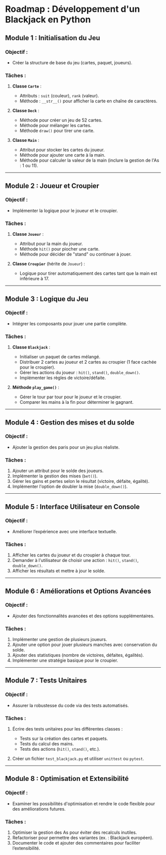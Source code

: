 # **Roadmap : Développement d'un Blackjack en Python**

## **Module 1 : Initialisation du Jeu**
### **Objectif** :
- Créer la structure de base du jeu (cartes, paquet, joueurs).

### **Tâches** :
1. **Classe `Carte`** :
   - Attributs : `suit` (couleur), `rank` (valeur).
   - Méthode : `__str__()` pour afficher la carte en chaîne de caractères.

2. **Classe `Deck`** :
   - Méthode pour créer un jeu de 52 cartes.
   - Méthode pour mélanger les cartes.
   - Méthode `draw()` pour tirer une carte.

3. **Classe `Main`** :
   - Attribut pour stocker les cartes du joueur.
   - Méthode pour ajouter une carte à la main.
   - Méthode pour calculer la valeur de la main (inclure la gestion de l'As : 1 ou 11).

---

## **Module 2 : Joueur et Croupier**
### **Objectif** :
- Implémenter la logique pour le joueur et le croupier.

### **Tâches** :
1. **Classe `Joueur`** :
   - Attribut pour la main du joueur.
   - Méthode `hit()` pour piocher une carte.
   - Méthode pour décider de "stand" ou continuer à jouer.

2. **Classe `Croupier`** (hérite de `Joueur`) :
   - Logique pour tirer automatiquement des cartes tant que la main est inférieure à 17.

---

## **Module 3 : Logique du Jeu**
### **Objectif** :
- Intégrer les composants pour jouer une partie complète.

### **Tâches** :
1. **Classe `Blackjack`** :
   - Initialiser un paquet de cartes mélangé.
   - Distribuer 2 cartes au joueur et 2 cartes au croupier (1 face cachée pour le croupier).
   - Gérer les actions du joueur : `hit()`, `stand()`, `double_down()`.
   - Implémenter les règles de victoire/défaite.

2. **Méthode `play_game()`** :
   - Gérer le tour par tour pour le joueur et le croupier.
   - Comparer les mains à la fin pour déterminer le gagnant.

---

## **Module 4 : Gestion des mises et du solde**
### **Objectif** :
- Ajouter la gestion des paris pour un jeu plus réaliste.

### **Tâches** :
1. Ajouter un attribut pour le solde des joueurs.
2. Implémenter la gestion des mises (`bet()`).
3. Gérer les gains et pertes selon le résultat (victoire, défaite, égalité).
4. Implémenter l'option de doubler la mise (`double_down()`).

---

## **Module 5 : Interface Utilisateur en Console**
### **Objectif** :
- Améliorer l’expérience avec une interface textuelle.

### **Tâches** :
1. Afficher les cartes du joueur et du croupier à chaque tour.
2. Demander à l'utilisateur de choisir une action : `hit()`, `stand()`, `double_down()`.
3. Afficher les résultats et mettre à jour le solde.

---

## **Module 6 : Améliorations et Options Avancées**
### **Objectif** :
- Ajouter des fonctionnalités avancées et des options supplémentaires.

### **Tâches** :
1. Implémenter une gestion de plusieurs joueurs.
2. Ajouter une option pour jouer plusieurs manches avec conservation du solde.
3. Ajouter des statistiques (nombre de victoires, défaites, égalités).
4. Implémenter une stratégie basique pour le croupier.

---

## **Module 7 : Tests Unitaires**
### **Objectif** :
- Assurer la robustesse du code via des tests automatisés.

### **Tâches** :
1. Écrire des tests unitaires pour les différentes classes :
   - Tests sur la création des cartes et paquets.
   - Tests du calcul des mains.
   - Tests des actions (`hit()`, `stand()`, etc.).

2. Créer un fichier `test_blackjack.py` et utiliser `unittest` ou `pytest`.

---

## **Module 8 : Optimisation et Extensibilité**
### **Objectif** :
- Examiner les possibilités d'optimisation et rendre le code flexible pour des améliorations futures.

### **Tâches** :
1. Optimiser la gestion des As pour éviter des recalculs inutiles.
2. Refactoriser pour permettre des variantes (ex. : Blackjack européen).
3. Documenter le code et ajouter des commentaires pour faciliter l’extensibilité.
